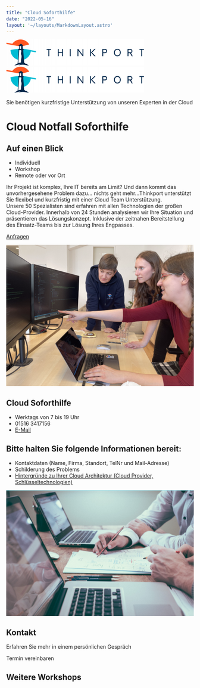 ```yaml
---
title: "Cloud Soforthilfe"
date: "2022-05-16"
layout: '~/layouts/MarkdownLayout.astro'
---
```


 [![Thinkport Logo](images/Logo_horizontral_new-ovavzp5ztqmosy1yz1jrwr9fv5swhtoc0bky3tkc3g.png "Logo Bright Colours")](https://thinkport.digital)[![Thinkport Logo](images/Logo_horizontral_new-ovavzp5ztqmosy1yz1jrwr9fv5swhtoc0bky3tkc3g.png "Logo Bright Colours")](https://thinkport.digital)

Sie benötigen kurzfristige Unterstützung von unseren Experten in der Cloud

# Cloud Notfall Soforthilfe

## Auf einen Blick

* Individuell
* Workshop
* Remote oder vor Ort

Ihr Projekt ist komplex, Ihre IT bereits am Limit? Und dann kommt das unvorhergesehene Problem dazu… nichts geht mehr…Thinkport unterstützt Sie flexibel und kurzfristig mit einer Cloud Team Unterstützung.  
Unsere 50 Spezialisten sind erfahren mit allen Technologien der großen Cloud-Provider. Innerhalb von 24 Stunden analysieren wir Ihre Situation und präsentieren das Lösungskonzept. Inklusive der zeitnahen Bereitstellung des Einsatz-Teams bis zur Lösung Ihres Engpasses.

[Anfragen](#sec1) 

![Alice erklärt Jessica und Christina Programmier-Code](images/Soforthilfe1.png)

## Cloud Soforthilfe

* Werktags von 7 bis 19 Uhr
* 01516 3417156
* [E-Mail](mailto:contact@thinkport.digital)

## Bitte halten Sie folgende Informationen bereit:

* Kontaktdaten (Name, Firma, Standort, TelNr und Mail-Adresse)
* Schilderung des Problems
* [Hintergründe zu Ihrer Cloud Architektur (Cloud Provider, Schlüsseltechnologien)](mailto:contact@thinkport.digital)

![zwei Menschen sitzen an einem Laptop und Papier](images/soforthilfe2.png)

## Kontakt

Erfahren Sie mehr in einem persönlichen Gespräch

 Termin vereinbaren

## Weitere Workshops
